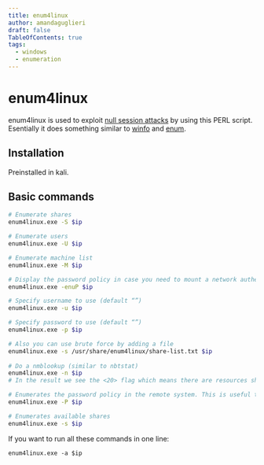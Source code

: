 ```yaml
---
title: enum4linux
author: amandaguglieri
draft: false
TableOfContents: true
tags:
  - windows
  - enumeration
---
```


# enum4linux

enum4linux is used to exploit [null session attacks](windows-null-session-attack.md) by using this PERL script. Esentially it does something similar to  [winfo](winfo.md) and [enum](enum.md).

## Installation

Preinstalled in kali.

## Basic commands

```bash
# Enumerate shares
enum4linux.exe -S $ip

# Enumerate users
enum4linux.exe -U $ip     

# Enumerate machine list
enum4linux.exe -M $ip

# Display the password policy in case you need to mount a network authentification attack
enum4linux.exe -enuP $ip

# Specify username to use (default “”)
enum4linux.exe -u $ip

# Specify password to use (default “”)
enum4linux.exe -p $ip     

# Also you can use brute force by adding a file
enum4linux.exe -s /usr/share/enum4linux/share-list.txt $ip  
  
# Do a nmblookup (similar to nbtstat)
enum4linux.exe -n $ip  
# In the result we see the <20> flag which means there are resources shared

# Enumerates the password policy in the remote system. This is useful to use brute force
enum4linux.exe -P $ip

# Enumerates available shares
enum4linux.exe -s $ip     
```

If you want to run all these commands in one line:

```
enum4linux.exe -a $ip
```
